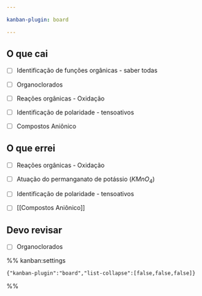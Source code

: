 ```yaml
---

kanban-plugin: board

---
```


## O que cai

- [ ] Identificação de funções orgânicas - saber todas
- [ ] Organoclorados
- [ ] Reações orgânicas - Oxidação
- [ ] Identificação de polaridade - tensoativos
- [ ] Compostos Aniônico


## O que errei

- [ ] Reações orgânicas - Oxidação
- [ ] Atuação do permanganato de potássio ($KMnO_{4}$)
- [ ] Identificação de polaridade - tensoativos
- [ ] [[Compostos Aniônico]]


## Devo revisar

- [ ] Organoclorados




%% kanban:settings
```
{"kanban-plugin":"board","list-collapse":[false,false,false]}
```
%%
